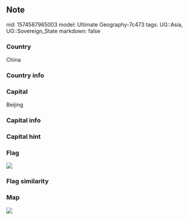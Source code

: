 ## Note
nid: 1574587965003
model: Ultimate Geography-7c473
tags: UG::Asia, UG::Sovereign_State
markdown: false

### Country
China

### Country info


### Capital
Beijing

### Capital info


### Capital hint


### Flag
<img src="ug-flag-china.svg">

### Flag similarity


### Map
<img src="ug-map-china.png">
